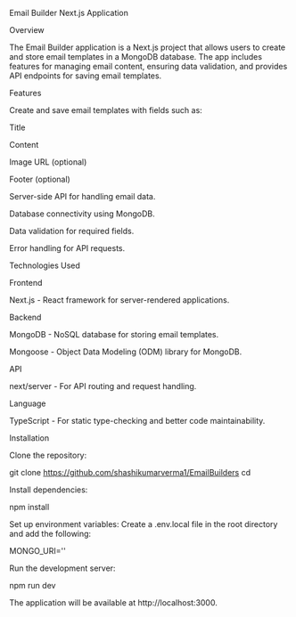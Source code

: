 Email Builder Next.js Application

Overview

The Email Builder application is a Next.js project that allows users to create and store email templates in a MongoDB database. The app includes features for managing email content, ensuring data validation, and provides API endpoints for saving email templates.

Features

Create and save email templates with fields such as:

Title

Content

Image URL (optional)

Footer (optional)

Server-side API for handling email data.

Database connectivity using MongoDB.

Data validation for required fields.

Error handling for API requests.

Technologies Used

Frontend

Next.js - React framework for server-rendered applications.

Backend

MongoDB - NoSQL database for storing email templates.

Mongoose - Object Data Modeling (ODM) library for MongoDB.

API

next/server - For API routing and request handling.

Language

TypeScript - For static type-checking and better code maintainability.

Installation

Clone the repository:

git clone https://github.com/shashikumarverma1/EmailBuilders
cd 

Install dependencies:

npm install

Set up environment variables:
Create a .env.local file in the root directory and add the following:

MONGO_URI=''

Run the development server:

npm run dev

The application will be available at http://localhost:3000.
